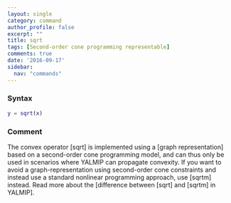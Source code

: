 ```yaml
---
layout: single
category: command
author_profile: false
excerpt: ""
title: sqrt
tags: [Second-order cone programming representable]
comments: true
date: '2016-09-17'
sidebar:
  nav: "commands"
---
```


### Syntax
````matlab
y = sqrt(x)
````

### Comment

The convex operator [sqrt] is implemented using a [graph representation] based on a second-order cone programming model, and can thus only be used in scenarios where YALMIP can propagate convexity. If you want to avoid a graph-representation using second-order cone constraints and instead use a standard nonlinear programming approach, use [sqrtm] instead. Read more about the [difference between [sqrt] and [sqrtm] in YALMIP].
